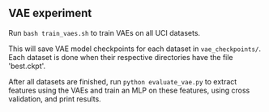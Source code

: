 ## VAE experiment

Run `bash train_vaes.sh` to train VAEs on all UCI datasets.

This will save VAE model checkpoints for each dataset in `vae_checkpoints/`.
Each dataset is done when their respective directories have the file
'best.ckpt'.

After all datasets are finished, run `python evaluate_vae.py` to extract features using the VAEs and
train an MLP on these features, using cross validation, and print results.
